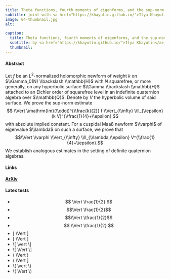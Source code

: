 ```yaml
---
title: Theta functions, fourth moments of eigenforms, and the sup-norm problem II
subtitle: joint with <a href="https://khayutin.github.io/">Ilya Khayutin</a> and <a href="https://pure.au.dk/portal/en/paul.nelson@math.au.dk">Paul D. Nelson</a>.
image: 04-thumbnail.jpg
alt:

caption:
  title: Theta functions, fourth moments of eigenforms, and the sup-norm problem II
  subtitle: by <a href="https://khayutin.github.io/">Ilya Khayutin</a>, <a href="https://pure.au.dk/portal/en/paul.nelson@math.au.dk">Paul D. Nelson</a>, and <a href="#">Raphael S. Steiner</a>.
  thumbnail:
---
```


#### Abstract
Let $f$ be an $L^2$-normalized holomorphic newform of weight $k$ on $\\Gamma_0(N) \\backslash \\mathbb{H}$ with $N$ squarefree, or more generally, on any hyperbolic surface $\\Gamma \\backslash \\mathbb{H}$ attached to an Eichler order of squarefree level in an indefinite quaternion algebra over $\\mathbb{Q}$. Denote by $V$ the hyperbolic volume of said surface.  We prove the sup-norm estimate $$ \\Vert \\mathrm{Im}(\\cdot)^{\\frac{k}{2}} f \\Vert_{\\infty} \\ll_{\\epsilon} (k V)^{\\frac{1}{4}+\\epsilon} $$  with absolute implied constant. For a cuspidal Maaß newform $\\varphi$ of eigenvalue $\\lambda$ on such a surface, we prove that $$\\Vert \\varphi \\Vert_{\\infty} \\ll_{\\lambda,\\epsilon} V^{\\frac{1}{4}+\\epsilon}.$$ We establish analogous estimates in the setting of definite quaternion algebras.

#### Links

**[ArXiv](https://arxiv.org/abs/2207.12351)**

#### Latex tests

- $$ \Vert \frac{1}{2} $$
- $$\Vert \frac{1}{2}$$
- $$\\Vert \\frac{1}{2}$$
- $$ \\Vert \\frac{1}{2} $$
- \[ \Vert \]
- \[ \\Vert \]
- \\[ \vert \\]
- \\[ \\Vert \\]
- \( \Vert \)
- \( \\Vert \]
- \\( \vert \\)
- \\( \\Vert \\)
